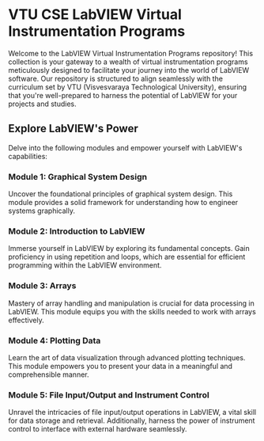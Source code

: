 # VTU CSE LabVIEW Virtual Instrumentation Programs

Welcome to the LabVIEW Virtual Instrumentation Programs repository! This collection is your gateway to a wealth of virtual instrumentation programs meticulously designed to facilitate your journey into the world of LabVIEW software. Our repository is structured to align seamlessly with the curriculum set by VTU (Visvesvaraya Technological University), ensuring that you're well-prepared to harness the potential of LabVIEW for your projects and studies.

## Explore LabVIEW's Power

Delve into the following modules and empower yourself with LabVIEW's capabilities:

### Module 1: Graphical System Design
Uncover the foundational principles of graphical system design. This module provides a solid framework for understanding how to engineer systems graphically.

### Module 2: Introduction to LabVIEW
Immerse yourself in LabVIEW by exploring its fundamental concepts. Gain proficiency in using repetition and loops, which are essential for efficient programming within the LabVIEW environment.

### Module 3: Arrays
Mastery of array handling and manipulation is crucial for data processing in LabVIEW. This module equips you with the skills needed to work with arrays effectively.

### Module 4: Plotting Data
Learn the art of data visualization through advanced plotting techniques. This module empowers you to present your data in a meaningful and comprehensible manner.

### Module 5: File Input/Output and Instrument Control
Unravel the intricacies of file input/output operations in LabVIEW, a vital skill for data storage and retrieval. Additionally, harness the power of instrument control to interface with external hardware seamlessly.
